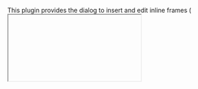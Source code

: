 This plugin provides the dialog to insert and edit inline frames (<iframe> elements) into the editor content.
